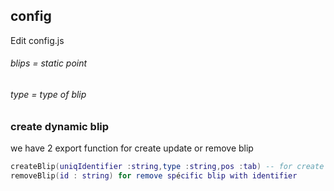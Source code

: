 ## config
Edit config.js

###### blips = static point

###### type = type of blip

### create dynamic blip
we have 2 export function for create update or remove blip
```LUA
createBlip(uniqIdentifier :string,type :string,pos :tab) -- for create or update blip 
removeBlip(id : string) for remove spécific blip with identifier
```
